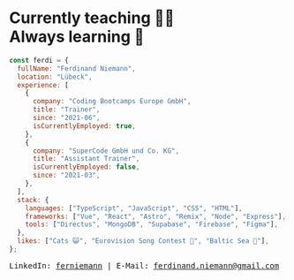 # Currently teaching 👨‍🏫<br>Always learning 📖

```js
const ferdi = {
  fullName: "Ferdinand Niemann",
  location: "Lübeck",
  experience: [
    {
      company: "Coding Bootcamps Europe GmbH",
      title: "Trainer",
      since: "2021-06",
      isCurrentlyEmployed: true,
    },
    {
      company: "SuperCode GmbH und Co. KG",
      title: "Assistant Trainer",
      isCurrentlyEmployed: false,
      since: "2021-03",
    },
  ],
  stack: {
    languages: ["TypeScript", "JavaScript", "CSS", "HTML"],
    frameworks: ["Vue", "React", "Astro", "Remix", "Node", "Express"],
    tools: ["Directus", "MongoDB", "Supabase", "Firebase", "Figma"],
  },
  likes: ["Cats 😺", "Eurovision Song Contest 🎤", "Baltic Sea 🌊"],
};
```

<div style="font-family: monospace">LinkedIn: <a href="https://linkedin.com/in/ferniemann">ferniemann</a> | E-Mail: <a href="mailto:ferdinand.niemann@gmail.com">ferdinand.niemann@gmail.com</a></div>
